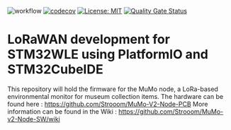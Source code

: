 ![workflow](https://github.com/strooom/MuMo-v2-Node-SW/actions/workflows/testbuildrelease.yml/badge.svg)
[![codecov](https://codecov.io/gh/Strooom/MuMo-v2-Node-SW/graph/badge.svg?token=7KF1NA1ACQ)](https://codecov.io/gh/Strooom/MuMo-v2-Node-SW)
[![License: MIT](https://img.shields.io/badge/License-MIT-yellow.svg)](https://opensource.org/licenses/MIT)
[![Quality Gate Status](https://sonarcloud.io/api/project_badges/measure?project=strooom_mumo-sw&metric=alert_status)](https://sonarcloud.io/summary/new_code?id=strooom_mumo-sw)

# LoRaWAN development for STM32WLE using PlatformIO and STM32CubeIDE

This repository will hold the firmware for the MuMo node, a LoRa-based environmental monitor for museum collection items.
The hardware can be found here : https://github.com/Strooom/MuMo-V2-Node-PCB
More information can be found in the Wiki : https://github.com/Strooom/MuMo-v2-Node-SW/wiki
